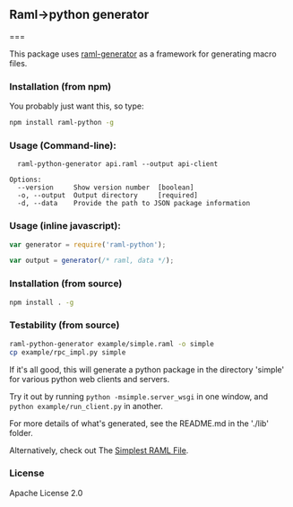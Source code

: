 ## Raml->python generator
===

This package uses [raml-generator](https://github.com/mulesoft-labs/raml-generator) as a framework for generating macro files.


### Installation (from npm)

You probably just want this, so type:

```sh
npm install raml-python -g
```

### Usage (Command-line):
```
  raml-python-generator api.raml --output api-client

Options:
  --version     Show version number  [boolean]
  -o, --output  Output directory     [required]
  -d, --data    Provide the path to JSON package information
```

### Usage (inline javascript):

```javascript
var generator = require('raml-python');

var output = generator(/* raml, data */);
```

### Installation (from source)

```sh
npm install . -g
```

### Testability (from source)

```sh
raml-python-generator example/simple.raml -o simple
cp example/rpc_impl.py simple
```

If it's all good, this will generate a python package in the directory 'simple' for various
 python web clients and servers.

Try it out by running `python -msimple.server_wsgi` in one window,
and `python example/run_client.py` in another.

For more details of what's generated, see the README.md in the './lib' folder.

Alternatively, check out The [Simplest RAML File](http://b.ccl.io/2015/05/24/simplest-raml-file).

### License

Apache License 2.0
